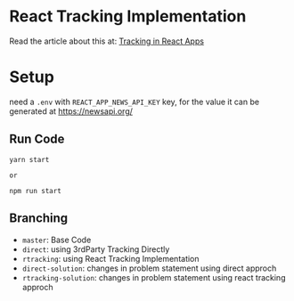 # React Tracking Implementation

Read the article about this at: [Tracking in React Apps](https://dev.to/peterchu999/tracking-in-react-apps-584e)

# Setup

need a `.env` with `REACT_APP_NEWS_API_KEY` key, for the value it can be generated at https://newsapi.org/

## Run Code

```
yarn start

or

npm run start
```

## Branching

- `master`: Base Code
- `direct`: using 3rdParty Tracking Directly
- `rtracking`: using React Tracking Implementation
- `direct-solution`: changes in problem statement using direct approch
- `rtracking-solution`: changes in problem statement using react tracking approch
